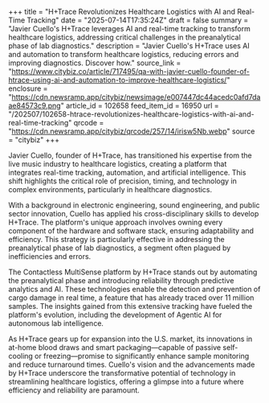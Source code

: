 +++
title = "H+Trace Revolutionizes Healthcare Logistics with AI and Real-Time Tracking"
date = "2025-07-14T17:35:24Z"
draft = false
summary = "Javier Cuello's H+Trace leverages AI and real-time tracking to transform healthcare logistics, addressing critical challenges in the preanalytical phase of lab diagnostics."
description = "Javier Cuello's H+Trace uses AI and automation to transform healthcare logistics, reducing errors and improving diagnostics. Discover how."
source_link = "https://www.citybiz.co/article/717495/qa-with-javier-cuello-founder-of-htrace-using-ai-and-automation-to-improve-healthcare-logistics/"
enclosure = "https://cdn.newsramp.app/citybiz/newsimage/e007447dc44acedc0afd7daae84573c9.png"
article_id = 102658
feed_item_id = 16950
url = "/202507/102658-htrace-revolutionizes-healthcare-logistics-with-ai-and-real-time-tracking"
qrcode = "https://cdn.newsramp.app/citybiz/qrcode/257/14/irisw5Nb.webp"
source = "citybiz"
+++

<p>Javier Cuello, founder of H+Trace, has transitioned his expertise from the live music industry to healthcare logistics, creating a platform that integrates real-time tracking, automation, and artificial intelligence. This shift highlights the critical role of precision, timing, and technology in complex environments, particularly in healthcare diagnostics.</p><p>With a background in electronic engineering, sound engineering, and public sector innovation, Cuello has applied his cross-disciplinary skills to develop H+Trace. The platform's unique approach involves owning every component of the hardware and software stack, ensuring adaptability and efficiency. This strategy is particularly effective in addressing the preanalytical phase of lab diagnostics, a segment often plagued by inefficiencies and errors.</p><p>The Contactless MultiSense platform by H+Trace stands out by automating the preanalytical phase and introducing reliability through predictive analytics and AI. These technologies enable the detection and prevention of cargo damage in real time, a feature that has already traced over 11 million samples. The insights gained from this extensive tracking have fueled the platform's evolution, including the development of Agentic AI for autonomous lab intelligence.</p><p>As H+Trace gears up for expansion into the U.S. market, its innovations in at-home blood draws and smart packaging—capable of passive self-cooling or freezing—promise to significantly enhance sample monitoring and reduce turnaround times. Cuello's vision and the advancements made by H+Trace underscore the transformative potential of technology in streamlining healthcare logistics, offering a glimpse into a future where efficiency and reliability are paramount.</p>